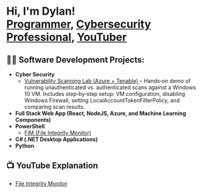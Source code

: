 <h1>Hi, I'm Dylan! <br/>
  <a href="https://github.com/Dyl257">Programmer</a>, 
  <a href="">Cybersecurity Professional</a>, 
  <a href="">YouTuber</a>
</h1>

<h2>👨‍💻 Software Development Projects:</h2>

<ul>
  <li><b>Cyber Security</b>
    <ul>
      <!-- New Vulnerability Scanning bullet -->
      <li>
        <a href="https://github.com/Dyl257/Dyl257/tree/Vulnerability" target="_blank">
          Vulnerability Scanning Lab (Azure + Tenable)
        </a>
        – Hands‐on demo of running unauthenticated vs. authenticated scans 
        against a Windows 10 VM. Includes step‐by‐step setup:  
        VM configuration, disabling Windows Firewall, setting 
        LocalAccountTokenFilterPolicy, and comparing scan results.
      </li>
      <!-- You can keep any other cybersecurity bullets here -->
    </ul>
  </li>

  <li><b>Full Stack Web App (React, NodeJS, Azure, and Machine Learning Components)</b></li>

  <li><b>PowerShell</b>
    <ul>
      <li>
        <a href="https://github.com/Dyl257/File-Integrity-Monitor-/blob/main/README.md" target="_blank">
          FIM (File Integrity Monitor)
        </a>
      </li>
    </ul>
  </li>

  <li><b>C# (.NET Desktop Applications)</b></li>

  <li><b>Python</b></li>
</ul>

<h2>📺 YouTube Explanation</h2>

<ul>
  <li>
    <a href="https://youtu.be/Vn_L0xCZq7M?si=85hbWY88JREd2cCz" target="_blank">
      File Integrity Monitor
    </a>
  </li>
</ul>
